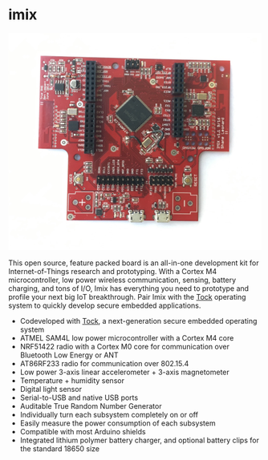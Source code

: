 imix
====

![Imix](media/imix.jpeg)

This open source, feature packed board is an all-in-one development kit for
Internet-of-Things research and prototyping. With a Cortex M4 microcontroller,
low power wireless communication, sensing, battery charging, and tons of I/O,
Imix has everything you need to prototype and profile your next big IoT
breakthrough. Pair Imix with the [Tock](http://github.com/helena-project/tock)
operating system to quickly develop secure embedded applications.

- Codeveloped with [Tock](http://github.com/helena-project/tock), a next-generation secure embedded operating system
- ATMEL SAM4L low power microcontroller with a Cortex M4 core
- NRF51422 radio with a Cortex M0 core for communication over Bluetooth Low Energy or ANT
- AT86RF233 radio for communication over 802.15.4
- Low power 3-axis linear accelerometer + 3-axis magnetometer
- Temperature + humidity sensor
- Digital light sensor
- Serial-to-USB and native USB ports
- Auditable True Random Number Generator
- Individually turn each subsystem completely on or off
- Easily measure the power consumption of each subsystem
- Compatible with most Arduino shields
- Integrated lithium polymer battery charger, and optional battery clips for the standard 18650 size
